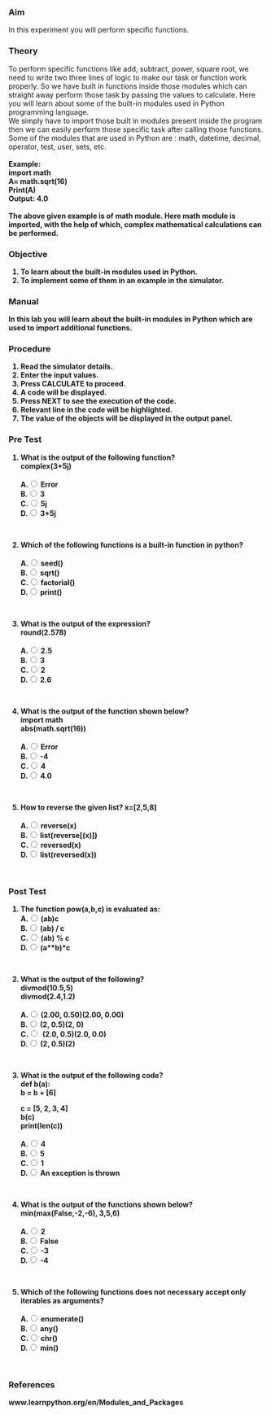 ### Aim
 In this experiment you will perform specific functions.
### Theory
To perform specific functions like add, subtract, power, square root, we need to write two three lines of logic to make our task or function work properly. So we have built in functions inside those modules which can straight away perform those task by passing the values to calculate.
Here you will learn about some of the built-in modules used in Python programming language.<br>
 We simply have to import those built in modules present inside the program then we can easily perform those specific task after calling those functions.
Some of the modules that are used in Python are :
math, datetime, decimal, operator, test, user, sets, etc.
<br>
<br>
<b>Example:<br>
import math<br>
A= math.sqrt(16)<br>
Print(A)<br>
Output: 4.0<br>
<b><br>
The above given example is of math module. Here math module is imported, with the help of which, complex mathematical calculations can be performed.
<br>

### Objective
1. To learn about the built-in modules used in Python.
2. To implement some of them in an example in the simulator.

### Manual
In this lab you will learn about the built-in modules in Python which are used to import additional functions.

### Procedure
1. Read the simulator details.
2. Enter the input values.
3. Press CALCULATE to proceed.
4. A code will be displayed.
5. Press NEXT to see the execution of the code.
6. Relevant line in the code will be highlighted.
7. The value of the objects will be displayed in the output panel.

### Pre Test
1. What is the output of the following function?<br>
complex(3+5j) <br>
                        <br>
                        A.<input type="radio" name="but" id="rb11" onclick="click1();">&nbsp;Error
                        <br>
                        B.<input type="radio" name="but" id="rb12" onclick="click1();">&nbsp;3
                        <br>
                        C.<input type="radio" name="but" id="rb13" onclick="click1();">&nbsp;5j
                        <br>
                        D.<input type="radio" name="but" id="rb14" onclick="click1();">&nbsp;3+5j
                        <br>
                        <p id = "p1"></p>
                        <br>

2. Which of the following functions is a built-in function in python?<br>
                        <br>
                        A.<input type="radio" name="but" id="rb11" onclick="click1();">&nbsp;seed()
                        <br>
                        B.<input type="radio" name="but" id="rb12" onclick="click1();">&nbsp;sqrt()
                        <br>
                        C.<input type="radio" name="but" id="rb13" onclick="click1();">&nbsp;factorial()
                        <br>
                        D.<input type="radio" name="but" id="rb14" onclick="click1();">&nbsp;print()
                        <br>
                        <p id = "p1"></p>
                        <br>

3. What is the output of the expression?<br>
round(2.578)<br>
                        <br>
                        A.<input type="radio" name="but" id="rb11" onclick="click1();">&nbsp;2.5
                        <br>
                        B.<input type="radio" name="but" id="rb12" onclick="click1();">&nbsp;3
                        <br>
                        C.<input type="radio" name="but" id="rb13" onclick="click1();">&nbsp;2
                        <br>
                        D.<input type="radio" name="but" id="rb14" onclick="click1();">&nbsp;2.6
                        <br>
                        <p id = "p1"></p>
                        <br>

4. What is the output of the function shown below?<br>
import math<br>
abs(math.sqrt(16))<br>
                        <br>
                        A.<input type="radio" name="but" id="rb11" onclick="click1();">&nbsp;Error
                        <br>
                        B.<input type="radio" name="but" id="rb12" onclick="click1();">&nbsp;-4
                        <br>
                        C.<input type="radio" name="but" id="rb13" onclick="click1();">&nbsp;4
                        <br>
                        D.<input type="radio" name="but" id="rb14" onclick="click1();">&nbsp;4.0
                        <br>
                        <p id = "p1"></p>
                        <br>

5. How to reverse the given list?
x=[2,5,8]<br>
                        <br>
                        A.<input type="radio" name="but" id="rb11" onclick="click1();">&nbsp;reverse(x)
                        <br>
                        B.<input type="radio" name="but" id="rb12" onclick="click1();">&nbsp;list(reverse[(x)])
                        <br>
                        C.<input type="radio" name="but" id="rb13" onclick="click1();">&nbsp;reversed(x)
                        <br>
                        D.<input type="radio" name="but" id="rb14" onclick="click1();">&nbsp;list(reversed(x))
                        <br>
                        <p id = "p1"></p>
                        <br>
                     
    

### Post Test
1. The function pow(a,b,c) is evaluated as: 
                        <br>
                        A.<input type="radio" name="but" id="rb11" onclick="click1();">&nbsp;(a**b)**c
                        <br>
                        B.<input type="radio" name="but" id="rb12" onclick="click1();">&nbsp;(a**b) / c
                        <br>
                        C.<input type="radio" name="but" id="rb13" onclick="click1();">&nbsp;(a**b) % c
                        <br>
                        D.<input type="radio" name="but" id="rb14" onclick="click1();">&nbsp;(a**b)*c
                        <br>
                        <p id = "p1"></p>
                        <br>
2. What is the output of the following?<br>
divmod(10.5,5)<br>
divmod(2.4,1.2)<br>
                        <br>
                        A.<input type="radio" name="but" id="rb11" onclick="click1();">&nbsp;(2.00, 0.50)(2.00, 0.00) 
                        <br>
                        B.<input type="radio" name="but" id="rb12" onclick="click1();">&nbsp;(2, 0.5)(2, 0)
                        <br>
                        C.<input type="radio" name="but" id="rb13" onclick="click1();">&nbsp; (2.0, 0.5)(2.0, 0.0)
                        <br>
                        D.<input type="radio" name="but" id="rb14" onclick="click1();">&nbsp;(2, 0.5)(2)
                        <br>
                        <p id = "p1"></p>
                        <br>

3. What is the output of the following code?<br>
def b(a):<br>
       b = b + [6]<br>
 
   c = [5, 2, 3, 4]<br>
    b(c)<br>
   print(len(c))<br>
                        <br>
                        A.<input type="radio" name="but" id="rb11" onclick="click1();">&nbsp;4
                        <br>
                        B.<input type="radio" name="but" id="rb12" onclick="click1();">&nbsp;5
                        <br>
                        C.<input type="radio" name="but" id="rb13" onclick="click1();">&nbsp;1
                        <br>
                        D.<input type="radio" name="but" id="rb14" onclick="click1();">&nbsp;An exception is thrown
                        <br>
                        <p id = "p1"></p>
                        <br>
4. What is the output of the functions shown below? <br>
min(max(False,-2,-6), 3,5,6)<br>
                        <br>
                        A.<input type="radio" name="but" id="rb11" onclick="click1();">&nbsp;2
                        <br>
                        B.<input type="radio" name="but" id="rb12" onclick="click1();">&nbsp;False
                        <br>
                        C.<input type="radio" name="but" id="rb13" onclick="click1();">&nbsp;-3
                        <br>
                        D.<input type="radio" name="but" id="rb14" onclick="click1();">&nbsp;-4
                        <br>
                        <p id = "p1"></p>
                        <br>
5. Which of the following functions does not necessary accept only iterables as arguments?<br>
                        <br>
                        A.<input type="radio" name="but" id="rb11" onclick="click1();">&nbsp;enumerate()
                        <br>
                        B.<input type="radio" name="but" id="rb12" onclick="click1();">&nbsp;any()
                        <br>
                        C.<input type="radio" name="but" id="rb13" onclick="click1();">&nbsp;chr()
                        <br>
                        D.<input type="radio" name="but" id="rb14" onclick="click1();">&nbsp;min()
                        <br>
                        <p id = "p1"></p>
                        <br>


### References
<p style="font-size:100%; margin-top:2%">
                       www.learnpython.org/en/Modules_and_Packages